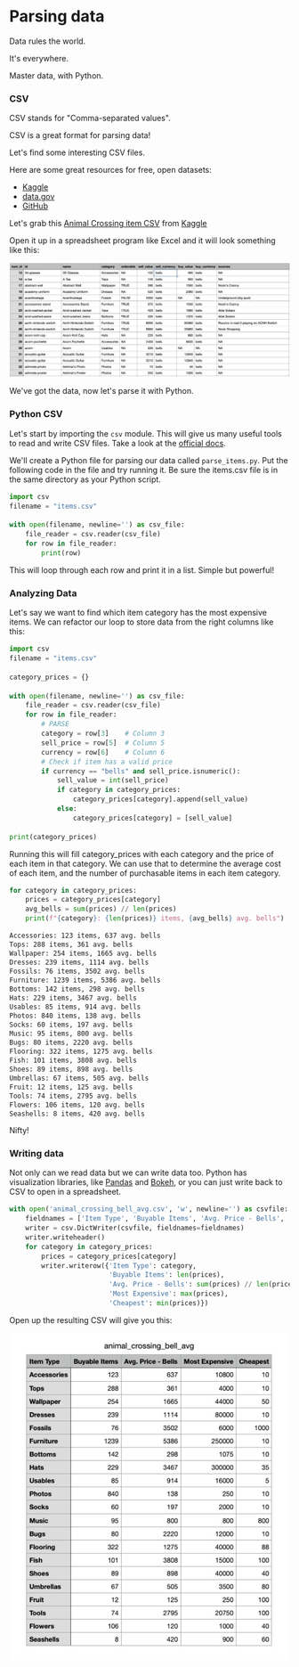 # Parsing data

Data rules the world.

It's everywhere.

Master data, with Python.

### CSV

CSV stands for "Comma-separated values".

CSV is a great format for parsing data!

Let's find some interesting CSV files.

Here are some great resources for free, open datasets:

* [Kaggle](https://www.kaggle.com/datasets)
* [data.gov](https://catalog.data.gov/dataset)
* [GitHub](https://github.com/datasets)

Let's grab this [Animal Crossing item CSV](items.csv) from [Kaggle](https://www.kaggle.com/jessemostipak/animal-crossing)

Open it up in a spreadsheet program like Excel and it will look something like this:

![Animal Crossing Items](img/animal_crossing_spreadsheet.jpg)

We've got the data, now let's parse it with Python.

### Python CSV

Let's start by importing the `csv` module. This will give us many useful tools to read and write CSV files. Take a look at the [official docs](https://docs.python.org/3/library/csv.html).

We'll create a Python file for parsing our data called `parse_items.py`. Put the following code in the file and try running it. Be sure the items.csv file is in the same directory as your Python script.

```python
import csv
filename = "items.csv"

with open(filename, newline='') as csv_file:
    file_reader = csv.reader(csv_file)
    for row in file_reader:
        print(row)
```

This will loop through each row and print it in a list. Simple but powerful!

### Analyzing Data

Let's say we want to find which item category has the most expensive items. We can refactor our loop to store data from the right columns like this:

```python
import csv
filename = "items.csv"

category_prices = {}

with open(filename, newline='') as csv_file:
    file_reader = csv.reader(csv_file)
    for row in file_reader:
        # PARSE
        category = row[3]    # Column 3
        sell_price = row[5]  # Column 5
        currency = row[6]    # Column 6
        # Check if item has a valid price
        if currency == "bells" and sell_price.isnumeric():
            sell_value = int(sell_price)
            if category in category_prices:
                category_prices[category].append(sell_value)
            else:
                category_prices[category] = [sell_value]

print(category_prices)
```

Running this will fill category_prices with each category and the price of each item in that category. We can use that to determine the average cost of each item, and the number of purchasable items in each item category.

```python
for category in category_prices:
    prices = category_prices[category]
    avg_bells = sum(prices) // len(prices)
    print(f"{category}: {len(prices)} items, {avg_bells} avg. bells")
```

```
Accessories: 123 items, 637 avg. bells
Tops: 288 items, 361 avg. bells
Wallpaper: 254 items, 1665 avg. bells
Dresses: 239 items, 1114 avg. bells
Fossils: 76 items, 3502 avg. bells
Furniture: 1239 items, 5386 avg. bells
Bottoms: 142 items, 298 avg. bells
Hats: 229 items, 3467 avg. bells
Usables: 85 items, 914 avg. bells
Photos: 840 items, 138 avg. bells
Socks: 60 items, 197 avg. bells
Music: 95 items, 800 avg. bells
Bugs: 80 items, 2220 avg. bells
Flooring: 322 items, 1275 avg. bells
Fish: 101 items, 3808 avg. bells
Shoes: 89 items, 898 avg. bells
Umbrellas: 67 items, 505 avg. bells
Fruit: 12 items, 125 avg. bells
Tools: 74 items, 2795 avg. bells
Flowers: 106 items, 120 avg. bells
Seashells: 8 items, 420 avg. bells
```

Nifty!

### Writing data

Not only can we read data but we can write data too. Python has visualization libraries, like [Pandas](https://pandas.pydata.org/) and [Bokeh](https://docs.bokeh.org/en/latest/index.html), or you can just write back to CSV to open in a spreadsheet.

```python
with open('animal_crossing_bell_avg.csv', 'w', newline='') as csvfile:
    fieldnames = ['Item Type', 'Buyable Items', 'Avg. Price - Bells', 'Most Expensive', 'Cheapest']
    writer = csv.DictWriter(csvfile, fieldnames=fieldnames)
    writer.writeheader()
    for category in category_prices:
        prices = category_prices[category]
        writer.writerow({'Item Type': category,
                         'Buyable Items': len(prices),
                         'Avg. Price - Bells': sum(prices) // len(prices),
                         'Most Expensive': max(prices),
                         'Cheapest': min(prices)})
```

Open up the resulting CSV will give you this:

![Animal Crossing Items](img/animal_crossing_bell_avg.jpg)

